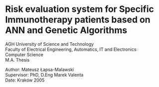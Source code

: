 # Risk evaluation system for Specific Immunotherapy patients based on ANN and Genetic Algorithms
AGH University of Science and Technology  
Faculty of Electrical Engineering, Automatics, IT and Electronics  
Computer Science  
M.A. Thesis

Author: Mateusz Łapsa-Malawski  
Supervisor: PhD, D.Eng Marek Valenta  
Date: Kraków 2005
